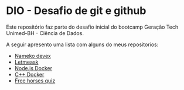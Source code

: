 # DIO - Desafio de git e github

Este repositório faz parte do desafio inicial do bootcamp Geração Tech Unimed-BH - Ciência de Dados.

A seguir apresento uma lista com alguns do meus repositorios:
 - [Nameko devex](https://github.com/hadirga/nameko-devex)
 - [Letmeask](https://github.com/hadirga/letmeask-nlw06)
 - [Node.js Docker](https://github.com/hadirga/nodejs-docker)
 - [C++ Docker](https://github.com/hadirga/cpp-container-env)
 - [Free horses quiz](https://github.com/hadirga/free-horses-quiz)
